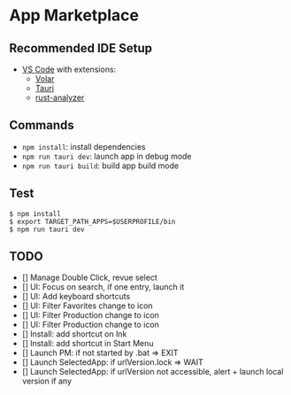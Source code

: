 # App Marketplace

## Recommended IDE Setup

- [VS Code](https://code.visualstudio.com/) with extensions:
  - [Volar](https://marketplace.visualstudio.com/items?itemName=Vue.volar) 
  - [Tauri](https://marketplace.visualstudio.com/items?itemName=tauri-apps.tauri-vscode) 
  - [rust-analyzer](https://marketplace.visualstudio.com/items?itemName=rust-lang.rust-analyzer)

## Commands
- `npm install`: install dependencies
- `npm run tauri dev`: launch app in debug mode
- `npm run tauri build`: build app build mode

## Test
```
$ npm install
$ export TARGET_PATH_APPS=$USERPROFILE/bin
$ npm run tauri dev
```

## TODO
- [] Manage Double Click, revue select
- [] UI: Focus on search, if one entry, launch it
- [] UI: Add keyboard shortcuts
- [] UI: Filter Favorites change to icon
- [] UI: Filter Production change to icon
- [] UI: Filter Production change to icon
- [] Install: add shortcut on lnk
- [] Install: add shortcut in Start Menu
- [] Launch PM: if not started by .bat => EXIT
- [] Launch SelectedApp: if urlVersion.lock => WAIT
- [] Launch SelectedApp: if urlVersion not accessible, alert + launch local version if any
